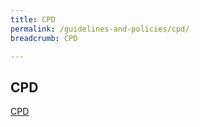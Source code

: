 ```yaml
---
title: CPD
permalink: /guidelines-and-policies/cpd/
breadcrumb: CPD

---
```



CPD
---
[CPD](/files/CPDActivityCode.pdf)
